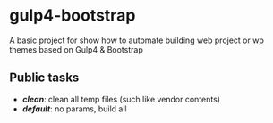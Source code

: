 # gulp4-bootstrap
A basic project for show how to automate building web project or wp themes based on Gulp4 &amp; Bootstrap

## Public tasks

* ***clean***: clean all temp files (such like vendor contents)
* ***default***: no params, build all